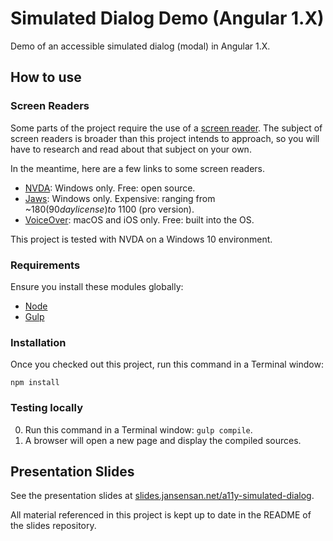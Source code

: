 # Simulated Dialog Demo (Angular 1.X)

Demo of an accessible simulated dialog (modal) in Angular 1.X.


## How to use

### Screen Readers

Some parts of the project require the use of a [screen reader](https://en.wikipedia.org/wiki/Screen_reader). The subject of screen readers is broader than this project intends to approach, so you will have to research and read about that subject on your own.

In the meantime, here are a few links to some screen readers.

- [NVDA](https://www.nvaccess.org/): Windows only. Free: open source.
- [Jaws](http://www.freedomscientific.com/Products/Blindness/JAWS): Windows only. Expensive: ranging from ~$180 (90 day license) to ~$1100 (pro version).
- [VoiceOver](http://www.apple.com/ca/accessibility/mac/vision/): macOS and iOS only. Free: built into the OS.


This project is tested with NVDA on a Windows 10 environment.


### Requirements

Ensure you install these modules globally:

- [Node](https://nodejs.org/)
- [Gulp](http://gulpjs.com/)


### Installation

Once you checked out this project, run this command in a Terminal window:

    npm install


### Testing locally

0. Run this command in a Terminal window: `gulp compile`.
0. A browser will open a new page and display the compiled sources.


## Presentation Slides

See the presentation slides at [slides.jansensan.net/a11y-simulated-dialog](http://slides.jansensan.net/a11y-simulated-dialog).

All material referenced in this project is kept up to date in the README of the slides repository.
